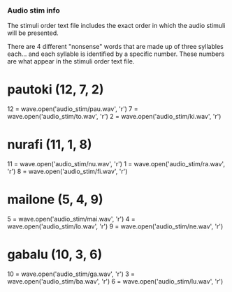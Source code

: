 ### Audio stim info
The stimuli order text file includes the exact order in which the audio stimuli will be presented.

There are 4 different "nonsense" words that are made up of three syllables each... and each syllable is identified by a specific number. These numbers are what appear in the stimuli order text file.

# pautoki (12, 7, 2)
12 = wave.open('audio_stim/pau.wav', 'r')
7 = wave.open('audio_stim/to.wav', 'r')
2 = wave.open('audio_stim/ki.wav', 'r')
# nurafi (11, 1, 8)
11 = wave.open('audio_stim/nu.wav', 'r')
1 = wave.open('audio_stim/ra.wav', 'r')
8 = wave.open('audio_stim/fi.wav', 'r')
# mailone (5, 4, 9)
5 = wave.open('audio_stim/mai.wav', 'r')
4 = wave.open('audio_stim/lo.wav', 'r')
9 = wave.open('audio_stim/ne.wav', 'r')
# gabalu (10, 3, 6)
10 = wave.open('audio_stim/ga.wav', 'r')
3 = wave.open('audio_stim/ba.wav', 'r')
6 = wave.open('audio_stim/lu.wav', 'r')
